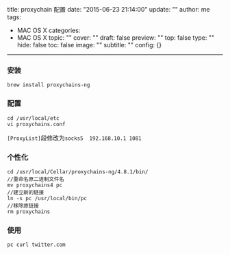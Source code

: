 title: proxychain 配置
date: "2015-06-23 21:14:00"
update: ""
author: me
tags:
- MAC OS X
categories:
- MAC OS X
topic: ""
cover: ""
draft: false
preview: ""
top: false
type: ""
hide: false
toc: false
image: ""
subtitle: ""
config: {}


---



### 安装

    brew install proxychains-ng
### 配置    
    
    cd /usr/local/etc
    vi proxychains.conf
`[ProxyList]`段修改为`socks5  192.168.10.1 1081`

### 个性化

    cd /usr/local/Cellar/proxychains-ng/4.8.1/bin/
    //重命名原二进制文件名
    mv proxychains4 pc
    //建立新的链接
    ln -s pc /usr/local/bin/pc
    //移除原链接
    rm proxychains
    
### 使用

    pc curl twitter.com
